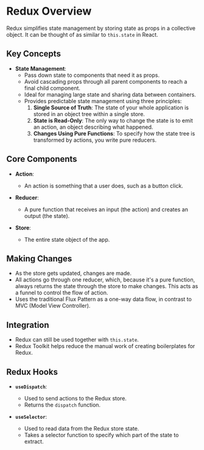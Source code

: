 # Redux Overview

Redux simplifies state management by storing state as props in a collective object. It can be thought of as similar to `this.state` in React.

## Key Concepts

- **State Management**: 
  - Pass down state to components that need it as props.
  - Avoid cascading props through all parent components to reach a final child component.
  - Ideal for managing large state and sharing data between containers.
  - Provides predictable state management using three principles:
    1. **Single Source of Truth**: The state of your whole application is stored in an object tree within a single store.
    2. **State is Read-Only**: The only way to change the state is to emit an action, an object describing what happened.
    3. **Changes Using Pure Functions**: To specify how the state tree is transformed by actions, you write pure reducers.

## Core Components

- **Action**:
  - An action is something that a user does, such as a button click.

- **Reducer**:
  - A pure function that receives an input (the action) and creates an output (the state).

- **Store**:
  - The entire state object of the app.

## Making Changes

- As the store gets updated, changes are made.
- All actions go through one reducer, which, because it's a pure function, always returns the state through the store to make changes. This acts as a funnel to control the flow of action.
- Uses the traditional Flux Pattern as a one-way data flow, in contrast to MVC (Model View Controller).

## Integration

- Redux can still be used together with `this.state`.
- Redux Toolkit helps reduce the manual work of creating boilerplates for Redux.

## Redux Hooks

- **`useDispatch`**:
  - Used to send actions to the Redux store.
  - Returns the `dispatch` function.

- **`useSelector`**:
  - Used to read data from the Redux store state.
  - Takes a selector function to specify which part of the state to extract.